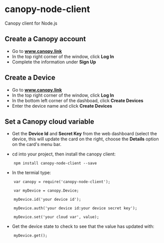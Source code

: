 # canopy-node-client
Canopy client for Node.js

## Create a Canopy account
* Go to <b>www.canopy.link</b>
* In the top right corner of the window, click <b>Log In</b>
* Complete the information under <b>Sign Up</b>

## Create a Device

* Go to <b>www.canopy.link</b>
* In the top right corner of the window, click <b>Log In</b>
* In the bottom left corner of the dashboad, click <b>Create Devices</b>
* Enter the device name and click <b>Create Devices</b>

## Set a Canopy cloud variable

*  Get the <b>Device Id</b> and <b>Secret Key</b> from the web dashboard
(select the device, this will update the card on the right, choose the <b>Details</b> option on the card's menu bar.

* cd into your project, then install the canopy client:
```
	npm install canopy-node-client --save
```
* In the termial type:
```
    var canopy = require('canopy-node-client');

    var myDevice = canopy.Device;

    myDevice.id('your device id');

    myDevice.auth('your device id:your device secret key');

    myDevice.set('your cloud var', value);

```

* Get the device state to check to see that the value has updated with:

```
	myDevice.get();
```

